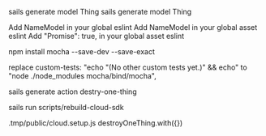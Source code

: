 sails generate model Thing
sails generate model Thing

Add NameModel in your global eslint
Add NameModel in your global asset eslint
Add "Promise": true, in your global asset eslint

npm install mocha --save-dev --save-exact

replace custom-tests: "echo \"(No other custom tests yet.)\" && echo" to "node ./node_modules mocha/bind/mocha",

sails generate action destry-one-thing

sails run scripts/rebuild-cloud-sdk


.tmp/public/cloud.setup.js
destroyOneThing.with({})



